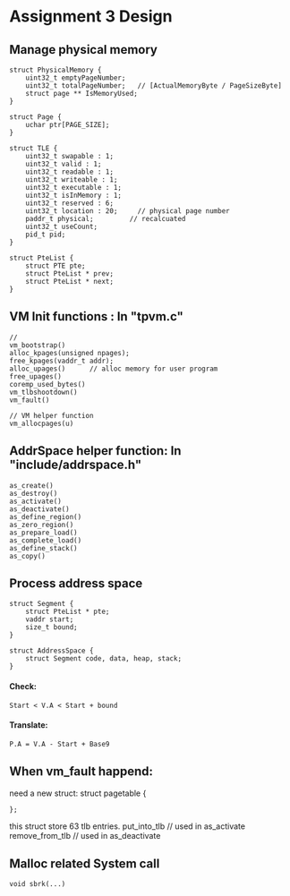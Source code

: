 Assignment 3 Design
===================

## Manage physical memory
    struct PhysicalMemory {
        uint32_t emptyPageNumber;
        uint32_t totalPageNumber;   // [ActualMemoryByte / PageSizeByte]
        struct page ** IsMemoryUsed;
    }

    struct Page {
        uchar ptr[PAGE_SIZE];
    }

    struct TLE {
        uint32_t swapable : 1;
        uint32_t valid : 1;
        uint32_t readable : 1;
        uint32_t writeable : 1;
        uint32_t executable : 1;
        uint32_t isInMemory : 1;
        uint32_t reserved : 6;
        uint32_t location : 20;     // physical page number
        paddr_t physical;         // recalcuated
        uint32_t useCount;
        pid_t pid;
    }

    struct PteList {
        struct PTE pte;
        struct PteList * prev;
        struct PteList * next;
    }

## VM Init functions : In "tpvm.c"
    //
    vm_bootstrap()
    alloc_kpages(unsigned npages);
    free_kpages(vaddr_t addr);
    alloc_upages()      // alloc memory for user program
    free_upages()
    coremp_used_bytes()
    vm_tlbshootdown()
    vm_fault()

    // VM helper function
    vm_allocpages(u)

## AddrSpace helper function: In "include/addrspace.h"
    as_create()
    as_destroy()
    as_activate()
    as_deactivate()
    as_define_region()
    as_zero_region()
    as_prepare_load()
    as_complete_load()
    as_define_stack()
    as_copy()

## Process address space
    struct Segment {
        struct PteList * pte;
        vaddr start;
        size_t bound;
    }

    struct AddressSpace {
        struct Segment code, data, heap, stack;
    }

#### Check:
    Start < V.A < Start + bound

#### Translate:
    P.A = V.A - Start + Base9

## When vm_fault happend:
need a new struct:
    struct pagetable {

    };
this struct store 63 tlb entries.
    put_into_tlb    // used in as_activate
    remove_from_tlb // used in as_deactivate

## Malloc related System call
    void sbrk(...)
